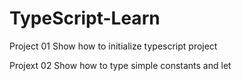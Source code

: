 # TypeScript-Learn
Project 01
Show how to initialize typescript project

Projext 02
Show how to type simple constants and let
